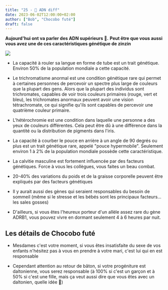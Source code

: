 ```yaml
---
title: "25 - 🧬 ADN diff"
date: 2023-06-02T12:00:00+02:00
author: ["Bob", "Chocobo futé"]
draft: false
---
```


**Aujourd'hui ont va parler des ADN supérieurs 🧬.**
**Peut être que vous aussi vous avez une de ces caractéristiques génétique de zinzin**

![](/img/25.jpg)

- La capacité à rouler sa langue en forme de tube est un trait génétique. Environ 50% de la population mondiale a cette capacité.    
  
- Le trichromatisme anormal est une condition génétique rare qui permet à certaines personnes de percevoir un spectre plus large de couleurs que la plupart des gens. Alors que la plupart des individus sont trichromates, capables de voir trois couleurs primaires (rouge, vert et bleu), les trichromates anormaux peuvent avoir une vision tétrachromate, ce qui signifie qu'ils sont capables de percevoir une quatrième couleur primaire.  
  
- L'hétérochromie est une condition dans laquelle une personne a des yeux de couleurs différentes. Cela peut être dû à une différence dans la quantité ou la distribution de pigments dans l'iris.  
  
- La capacité à courber le pouce en arrière à un angle de 90 degrés ou plus est un trait génétique rare, appelé "pouce hypermobile". Seulement environ 1 à 2% de la population mondiale possède cette caractéristique.  
  
- La calvitie masculine est fortement influencée par des facteurs génétiques. Force à vous les collègues, vous faites un beau combat.  
  
- 20-40% des variations du poids et de la graisse corporelle peuvent être expliqués par des facteurs génétiques  
  
- Il y aurait aussi des gènes qui seraient responsables du besoin de sommeil (même si le stresse et les bébés sont les principaux facteurs... les sales gosses)  
  
- D'ailleurs, si vous êtes l'heureux porteur d'un allèle assez rare du gène ADRB1, vous pouvez vivre en dormant seulement 4 à 6 heures par nuit.  

## Les détails de Chocobo futé

- Mesdames c'est votre moment, si vous êtes insatisfaite du sexe de vos enfants n'hésitez pas à vous en prendre à votre mari, c'est lui qui en est responsable  
  
- Cependant attention au retour de bâton, si votre progéniture est daltonienne, vous serez responsable (à 100% si c'est un garçon et à 50% si c'est une fille, mais ça veut aussi dire que vous êtes avec un daltonien, quelle idée 🤭)
